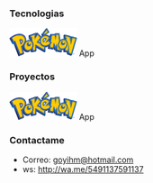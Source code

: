 
### Tecnologias
<img src= "pokemonLogo.png" width = "120" height= "50"> App
### Proyectos
<img src= "pokemonLogo.png" width = "120" height= "50"> App
### Contactame 
- Correo: goyihm@hotmail.com
- ws: http://wa.me/5491137591137




<!--
**jghm96/jghm96** is a ✨ _special_ ✨ repository because its `README.md` (this file) appears on your GitHub profile.

Here are some ideas to get you started:

- 🔭 I’m currently working on ...
- 🌱 I’m currently learning ...
- 👯 I’m looking to collaborate on ...
- 🤔 I’m looking for help with ...
- 💬 Ask me about ...
- 📫 How to reach me: ...
- 😄 Pronouns: ...
- ⚡ Fun fact: ...
-->
